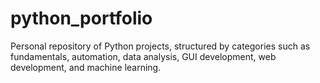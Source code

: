 # python_portfolio
Personal repository of Python projects, structured by categories such as fundamentals, automation, data analysis, GUI development, web development, and machine learning.
